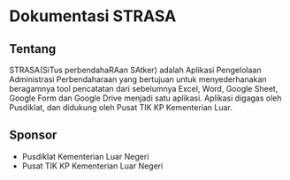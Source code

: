 # Dokumentasi STRASA

## Tentang

STRASA(SiTus perbendahaRAan SAtker) adalah Aplikasi Pengelolaan Administrasi Perbendaharaan yang bertujuan untuk menyederhanakan beragamnya tool pencatatan dari sebelumnya Excel, Word, Google Sheet, Google Form dan Google Drive menjadi satu aplikasi. Aplikasi  digagas oleh Pusdiklat, dan didukung oleh Pusat TIK KP Kementerian Luar.

## Sponsor

- Pusdiklat Kementerian Luar Negeri
- Pusat TIK KP Kementerian Luar Negeri
